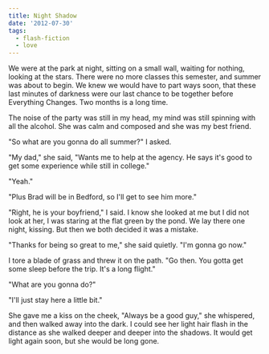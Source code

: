 ```yaml
---
title: Night Shadow
date: '2012-07-30'
tags:
  - flash-fiction
  - love
---
```


We were at the park at night, sitting on a small wall, waiting for nothing,
looking at the stars. There were no more classes this semester, and summer was
about to begin. We knew we would have to part ways soon, that these last minutes
of darkness were our last chance to be together before Everything Changes. Two
months is a long time.

<!-- truncate -->

The noise of the party was still in my head, my mind was still spinning with all
the alcohol. She was calm and composed and she was my best friend.

"So what are you gonna do all summer?" I asked.

"My dad," she said, "Wants me to help at the agency. He says it's good to get
some experience while still in college."

"Yeah."

"Plus Brad will be in Bedford, so I'll get to see him more."

"Right, he is your boyfriend," I said. I know she looked at me but I did not
look at her, I was staring at the flat green by the pond. We lay there one
night, kissing. But then we both decided it was a mistake.

"Thanks for being so great to me," she said quietly. "I'm gonna go now."

I tore a blade of grass and threw it on the path. "Go then. You gotta get some
sleep before the trip. It's a long flight."

"What are you gonna do?"

"I'll just stay here a little bit."

She gave me a kiss on the cheek, "Always be a good guy," she whispered, and then
walked away into the dark. I could see her light hair flash in the distance as
she walked deeper and deeper into the shadows. It would get light again soon,
but she would be long gone.
